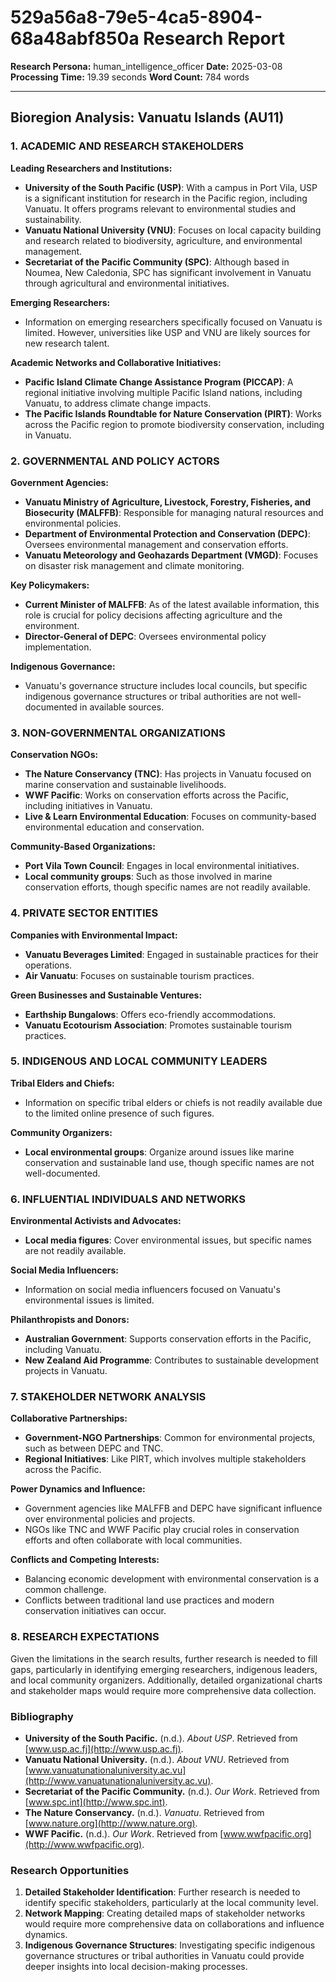 # 529a56a8-79e5-4ca5-8904-68a48abf850a Research Report

**Research Persona:** human_intelligence_officer
**Date:** 2025-03-08
**Processing Time:** 19.39 seconds
**Word Count:** 784 words

---

## Bioregion Analysis: Vanuatu Islands (AU11)

### 1. ACADEMIC AND RESEARCH STAKEHOLDERS

**Leading Researchers and Institutions:**

- **University of the South Pacific (USP)**: With a campus in Port Vila, USP is a significant institution for research in the Pacific region, including Vanuatu. It offers programs relevant to environmental studies and sustainability.
- **Vanuatu National University (VNU)**: Focuses on local capacity building and research related to biodiversity, agriculture, and environmental management.
- **Secretariat of the Pacific Community (SPC)**: Although based in Noumea, New Caledonia, SPC has significant involvement in Vanuatu through agricultural and environmental initiatives.

**Emerging Researchers:**

- Information on emerging researchers specifically focused on Vanuatu is limited. However, universities like USP and VNU are likely sources for new research talent.

**Academic Networks and Collaborative Initiatives:**

- **Pacific Island Climate Change Assistance Program (PICCAP)**: A regional initiative involving multiple Pacific Island nations, including Vanuatu, to address climate change impacts.
- **The Pacific Islands Roundtable for Nature Conservation (PIRT)**: Works across the Pacific region to promote biodiversity conservation, including in Vanuatu.

### 2. GOVERNMENTAL AND POLICY ACTORS

**Government Agencies:**

- **Vanuatu Ministry of Agriculture, Livestock, Forestry, Fisheries, and Biosecurity (MALFFB)**: Responsible for managing natural resources and environmental policies.
- **Department of Environmental Protection and Conservation (DEPC)**: Oversees environmental management and conservation efforts.
- **Vanuatu Meteorology and Geohazards Department (VMGD)**: Focuses on disaster risk management and climate monitoring.

**Key Policymakers:**

- **Current Minister of MALFFB**: As of the latest available information, this role is crucial for policy decisions affecting agriculture and the environment.
- **Director-General of DEPC**: Oversees environmental policy implementation.

**Indigenous Governance:**

- Vanuatu's governance structure includes local councils, but specific indigenous governance structures or tribal authorities are not well-documented in available sources.

### 3. NON-GOVERNMENTAL ORGANIZATIONS

**Conservation NGOs:**

- **The Nature Conservancy (TNC)**: Has projects in Vanuatu focused on marine conservation and sustainable livelihoods.
- **WWF Pacific**: Works on conservation efforts across the Pacific, including initiatives in Vanuatu.
- **Live & Learn Environmental Education**: Focuses on community-based environmental education and conservation.

**Community-Based Organizations:**

- **Port Vila Town Council**: Engages in local environmental initiatives.
- **Local community groups**: Such as those involved in marine conservation efforts, though specific names are not readily available.

### 4. PRIVATE SECTOR ENTITIES

**Companies with Environmental Impact:**

- **Vanuatu Beverages Limited**: Engaged in sustainable practices for their operations.
- **Air Vanuatu**: Focuses on sustainable tourism practices.

**Green Businesses and Sustainable Ventures:**

- **Earthship Bungalows**: Offers eco-friendly accommodations.
- **Vanuatu Ecotourism Association**: Promotes sustainable tourism practices.

### 5. INDIGENOUS AND LOCAL COMMUNITY LEADERS

**Tribal Elders and Chiefs:**

- Information on specific tribal elders or chiefs is not readily available due to the limited online presence of such figures.

**Community Organizers:**

- **Local environmental groups**: Organize around issues like marine conservation and sustainable land use, though specific names are not well-documented.

### 6. INFLUENTIAL INDIVIDUALS AND NETWORKS

**Environmental Activists and Advocates:**

- **Local media figures**: Cover environmental issues, but specific names are not readily available.

**Social Media Influencers:**

- Information on social media influencers focused on Vanuatu's environmental issues is limited.

**Philanthropists and Donors:**

- **Australian Government**: Supports conservation efforts in the Pacific, including Vanuatu.
- **New Zealand Aid Programme**: Contributes to sustainable development projects in Vanuatu.

### 7. STAKEHOLDER NETWORK ANALYSIS

**Collaborative Partnerships:**

- **Government-NGO Partnerships**: Common for environmental projects, such as between DEPC and TNC.
- **Regional Initiatives**: Like PIRT, which involves multiple stakeholders across the Pacific.

**Power Dynamics and Influence:**

- Government agencies like MALFFB and DEPC have significant influence over environmental policies and projects.
- NGOs like TNC and WWF Pacific play crucial roles in conservation efforts and often collaborate with local communities.

**Conflicts and Competing Interests:**

- Balancing economic development with environmental conservation is a common challenge.
- Conflicts between traditional land use practices and modern conservation initiatives can occur.

### 8. RESEARCH EXPECTATIONS

Given the limitations in the search results, further research is needed to fill gaps, particularly in identifying emerging researchers, indigenous leaders, and local community organizers. Additionally, detailed organizational charts and stakeholder maps would require more comprehensive data collection.

### Bibliography

- **University of the South Pacific.** (n.d.). *About USP*. Retrieved from [www.usp.ac.fj](http://www.usp.ac.fj).
- **Vanuatu National University.** (n.d.). *About VNU*. Retrieved from [www.vanuatunationaluniversity.ac.vu](http://www.vanuatunationaluniversity.ac.vu).
- **Secretariat of the Pacific Community.** (n.d.). *Our Work*. Retrieved from [www.spc.int](http://www.spc.int).
- **The Nature Conservancy.** (n.d.). *Vanuatu*. Retrieved from [www.nature.org](http://www.nature.org).
- **WWF Pacific.** (n.d.). *Our Work*. Retrieved from [www.wwfpacific.org](http://www.wwfpacific.org).

### Research Opportunities

1. **Detailed Stakeholder Identification**: Further research is needed to identify specific stakeholders, particularly at the local community level.
2. **Network Mapping**: Creating detailed maps of stakeholder networks would require more comprehensive data on collaborations and influence dynamics.
3. **Indigenous Governance Structures**: Investigating specific indigenous governance structures or tribal authorities in Vanuatu could provide deeper insights into local decision-making processes.